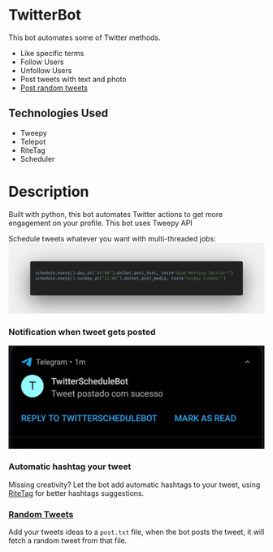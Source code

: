 # TwitterBot
This bot automates some of Twitter methods.
  - Like specific terms
  - Follow Users
  - Unfollow Users
  - Post tweets with text and photo
  - [Post random tweets](#random)
  
  
  ## Technologies Used
   - Tweepy
   - Telepot
   - RiteTag
   - Scheduler
   
# Description
  Built with python, this bot automates Twitter actions to get more engagement on your profile. This bot uses Tweepy API

Schedule tweets whatever you want with multi-threaded jobs:
![Schedule jobs](https://github.com/wilterson/twitter_bot/blob/master/images/schedule.png)

### Notification when tweet gets posted
![Telegram message](https://github.com/wilterson/twitter_bot/blob/master/images/push_notification.jpeg)

### Automatic hashtag your tweet
Missing creativity? Let the bot add automatic hashtags to your tweet, using [RiteTag](https://app.ritetag.com/) for better hashtags suggestions.

### [Random Tweets](#random)
Add your tweets ideas to a `post.txt` file, when the bot posts the tweet, it will fetch a random tweet from that file.
